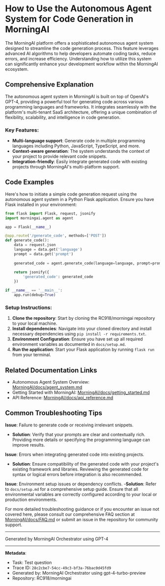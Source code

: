 # How to Use the Autonomous Agent System for Code Generation in MorningAI

The MorningAI platform offers a sophisticated autonomous agent system designed to streamline the code generation process. This feature leverages advanced AI algorithms to help developers automate coding tasks, reduce errors, and increase efficiency. Understanding how to utilize this system can significantly enhance your development workflow within the MorningAI ecosystem.

## Comprehensive Explanation

The autonomous agent system in MorningAI is built on top of OpenAI's GPT-4, providing a powerful tool for generating code across various programming languages and frameworks. It integrates seamlessly with the platform's multi-tenant SaaS architecture, offering a unique combination of flexibility, scalability, and intelligence in code generation.

### Key Features:
- **Multi-language support**: Generate code in multiple programming languages including Python, JavaScript, TypeScript, and more.
- **Context-aware generation**: The system understands the context of your project to provide relevant code snippets.
- **Integration-friendly**: Easily integrate generated code with existing projects through MorningAI's multi-platform support.

## Code Examples

Here's how to initiate a simple code generation request using the autonomous agent system in a Python Flask application. Ensure you have Flask installed in your environment:

```python
from flask import Flask, request, jsonify
import morningai.agent as agent

app = Flask(__name__)

@app.route('/generate_code', methods=['POST'])
def generate_code():
    data = request.json
    language = data.get('language')
    prompt = data.get('prompt')
    
    generated_code = agent.generate_code(language=language, prompt=prompt)
    
    return jsonify({
        'generated_code': generated_code
    })

if __name__ == '__main__':
    app.run(debug=True)
```

### Setup Instructions:

1. **Clone the repository**: Start by cloning the RC918/morningai repository to your local machine.
2. **Install dependencies**: Navigate into your cloned directory and install necessary dependencies using `pip install -r requirements.txt`.
3. **Environment Configuration**: Ensure you have set up all required environment variables as documented in `docs/setup.md`.
4. **Run the application**: Start your Flask application by running `flask run` from your terminal.

## Related Documentation Links

- Autonomous Agent System Overview: [MorningAI/docs/agent_system.md](https://github.com/RC918/morningai/docs/agent_system.md)
- Getting Started with MorningAI: [MorningAI/docs/getting_started.md](https://github.com/RC918/morningai/docs/getting_started.md)
- API Reference: [MorningAI/docs/api_reference.md](https://github.com/RC918/morningai/docs/api_reference.md)

## Common Troubleshooting Tips

**Issue**: Failure to generate code or receiving irrelevant snippets.
- **Solution**: Verify that your prompts are clear and contextually rich. Providing more details or specifying the programming language can improve results.

**Issue**: Errors when integrating generated code into existing projects.
- **Solution**: Ensure compatibility of the generated code with your project's existing framework and libraries. Reviewing the generated code for syntax or logical errors before integration is also recommended.

**Issue**: Environment setup issues or dependency conflicts.
-**Solution**: Refer to `docs/setup.md` for a comprehensive setup guide. Ensure that all environmental variables are correctly configured according to your local or production environments.

For more detailed troubleshooting guidance or if you encounter an issue not covered here, please consult our comprehensive FAQ section at [MorningAI/docs/FAQ.md](https://github.com/RC918/morningai/docs/FAQ.md) or submit an issue in the repository for community support.

---
Generated by MorningAI Orchestrator using GPT-4

---

**Metadata**:
- Task: Test question
- Trace ID: `28c2cbe7-54cc-49c3-bf3a-76bac0d45fd9`
- Generated by: MorningAI Orchestrator using gpt-4-turbo-preview
- Repository: RC918/morningai
